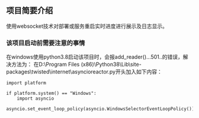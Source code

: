 ## 项目简要介绍

使用websocket技术对部署或服务重启实时进度进行展示及日志显示。

### 该项目启动前需要注意的事情

在windows使用python3.8启动该项目时，会报add_reader()...501..的错误，解决方法为：
在D:\Program Files (x86)\Python38\Lib\site-packages\twisted\internet\asyncioreactor.py开头加入如下内容：

```
import platform

if platform.system() == "Windows":
    import asyncio
    asyncio.set_event_loop_policy(asyncio.WindowsSelectorEventLoopPolicy())
```

